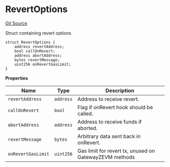 # RevertOptions
[Git Source](https://github.com/zeta-chain/protocol-contracts/blob/03043003e2b510828e96289d740026d785c81bde/contracts/Revert.sol)

Struct containing revert options


```solidity
struct RevertOptions {
    address revertAddress;
    bool callOnRevert;
    address abortAddress;
    bytes revertMessage;
    uint256 onRevertGasLimit;
}
```

**Properties**

|Name|Type|Description|
|----|----|-----------|
|`revertAddress`|`address`|Address to receive revert.|
|`callOnRevert`|`bool`|Flag if onRevert hook should be called.|
|`abortAddress`|`address`|Address to receive funds if aborted.|
|`revertMessage`|`bytes`|Arbitrary data sent back in onRevert.|
|`onRevertGasLimit`|`uint256`|Gas limit for revert tx, unused on GatewayZEVM methods|


